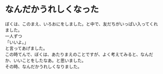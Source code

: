 # なんだかうれしくなった

ぼくは、このまえ、いろおにをしました。と中で、友だちがいっぱい入ってくれました。  
一人ずつ  
「いいよ。」  
と言ってあげました。  
この時てんで、ぼくは、あたりまえのことですが、よく考えてみると、なんだか、いいことをしたなあ。と思いました。  
その時、なんだかうれしくなりました。
